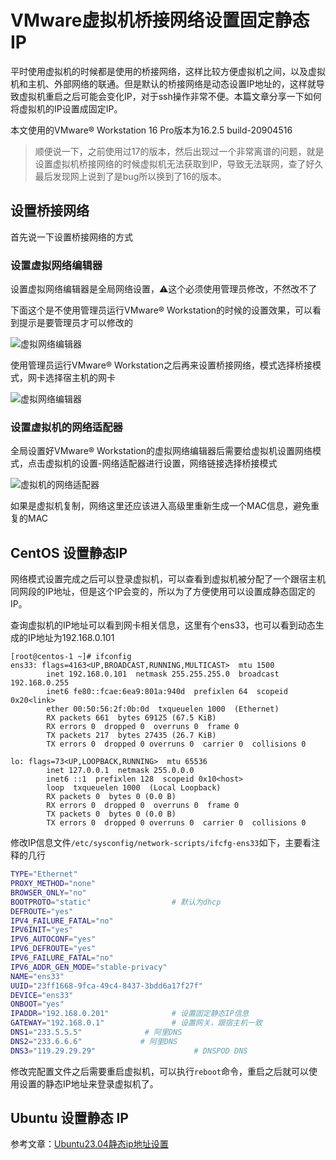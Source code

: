 # VMware虚拟机桥接网络设置固定静态IP

平时使用虚拟机的时候都是使用的桥接网络，这样比较方便虚拟机之间，以及虚拟机和主机、外部网络的联通。但是默认的桥接网络是动态设置IP地址的，这样就导致虚拟机重启之后可能会变化IP，对于ssh操作非常不便。本篇文章分享一下如何将虚拟机的IP设置成固定IP。

本文使用的VMware® Workstation 16 Pro版本为16.2.5 build-20904516

> 顺便说一下，之前使用过17的版本，然后出现过一个非常离谱的问题，就是设置虚拟机桥接网络的时候虚拟机无法获取到IP，导致无法联网，查了好久最后发现网上说到了是bug所以换到了16的版本。

## 设置桥接网络

首先说一下设置桥接网络的方式

### 设置虚拟网络编辑器

设置虚拟网络编辑器是全局网络设置，⚠️这个必须使用管理员修改，不然改不了

下面这个是不使用管理员运行VMware® Workstation的时候的设置效果，可以看到提示是要管理员才可以修改的

![虚拟网络编辑器](https://cdn.jsdelivr.net/gh/Hopetree/blog-img@main/article/2307/vmware-net-1.png "虚拟网络编辑器")

使用管理员运行VMware® Workstation之后再来设置桥接网络，模式选择桥接模式，网卡选择宿主机的网卡

![虚拟网络编辑器](https://cdn.jsdelivr.net/gh/Hopetree/blog-img@main/article/2307/vmware-net-2.png "虚拟网络编辑器")

### 设置虚拟机的网络适配器

全局设置好VMware® Workstation的虚拟网络编辑器后需要给虚拟机设置网络模式，点击虚拟机的设置-网络适配器进行设置，网络链接选择桥接模式

![虚拟机的网络适配器](https://cdn.jsdelivr.net/gh/Hopetree/blog-img@main/article/2307/vmware-host-net.png "虚拟机的网络适配器")

如果是虚拟机复制，网络这里还应该进入高级里重新生成一个MAC信息，避免重复的MAC

## CentOS 设置静态IP

网络模式设置完成之后可以登录虚拟机，可以查看到虚拟机被分配了一个跟宿主机同网段的IP地址，但是这个IP会变的，所以为了方便使用可以设置成静态固定的IP。

查询虚拟机的IP地址可以看到网卡相关信息，这里有个ens33，也可以看到动态生成的IP地址为192.168.0.101

```shell
[root@centos-1 ~]# ifconfig
ens33: flags=4163<UP,BROADCAST,RUNNING,MULTICAST>  mtu 1500
        inet 192.168.0.101  netmask 255.255.255.0  broadcast 192.168.0.255
        inet6 fe80::fcae:6ea9:801a:940d  prefixlen 64  scopeid 0x20<link>
        ether 00:50:56:2f:0b:0d  txqueuelen 1000  (Ethernet)
        RX packets 661  bytes 69125 (67.5 KiB)
        RX errors 0  dropped 0  overruns 0  frame 0
        TX packets 217  bytes 27435 (26.7 KiB)
        TX errors 0  dropped 0 overruns 0  carrier 0  collisions 0

lo: flags=73<UP,LOOPBACK,RUNNING>  mtu 65536
        inet 127.0.0.1  netmask 255.0.0.0
        inet6 ::1  prefixlen 128  scopeid 0x10<host>
        loop  txqueuelen 1000  (Local Loopback)
        RX packets 0  bytes 0 (0.0 B)
        RX errors 0  dropped 0  overruns 0  frame 0
        TX packets 0  bytes 0 (0.0 B)
        TX errors 0  dropped 0 overruns 0  carrier 0  collisions 0
```

修改IP信息文件`/etc/sysconfig/network-scripts/ifcfg-ens33`如下，主要看注释的几行

```bash
TYPE="Ethernet"
PROXY_METHOD="none"
BROWSER_ONLY="no"
BOOTPROTO="static"                  # 默认为dhcp
DEFROUTE="yes"
IPV4_FAILURE_FATAL="no"
IPV6INIT="yes"
IPV6_AUTOCONF="yes"
IPV6_DEFROUTE="yes"
IPV6_FAILURE_FATAL="no"
IPV6_ADDR_GEN_MODE="stable-privacy"
NAME="ens33"
UUID="23ff1668-9fca-49c4-8437-3bdd6a17f27f"
DEVICE="ens33"
ONBOOT="yes"
IPADDR="192.168.0.201"              # 设置固定静态IP信息
GATEWAY="192.168.0.1"               # 设置网关，跟宿主机一致
DNS1="233.5.5.5"              # 阿里DNS
DNS2="233.6.6.6"             # 阿里DNS
DNS3="119.29.29.29"                      # DNSPOD DNS
```

修改完配置文件之后需要重启虚拟机，可以执行`reboot`命令，重启之后就可以使用设置的静态IP地址来登录虚拟机了。

## Ubuntu 设置静态 IP

参考文章：[Ubuntu23.04静态ip地址设置](https://blog.csdn.net/ethnicitybeta/article/details/131636666)
